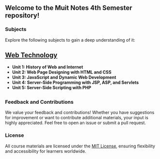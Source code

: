 ## Welcome to the Muit Notes 4th Semester repository!

### Subjects

Explore the following subjects to gain a deep understanding of it:

##

## **[Web Technology](Web%20Technology.md)**
  - **Unit 1: History of Web and Internet**
  - **Unit 2: Web Page Designing with HTML and CSS**
  - **Unit 3: JavaScript and Dynamic Web Development**
  - **Unit 4: Server-Side Programming with JSP, ASP, and Servlets**
  - **Unit 5: Server-Side Scripting with PHP**

##

### Feedback and Contributions

We value your feedback and contributions! Whether you have suggestions for improvement or want to contribute additional materials, your input is highly appreciated. Feel free to open an issue or submit a pull request.

### License

All course materials are licensed under the [MIT License](LICENSE), ensuring flexibility and accessibility for learners worldwide.

